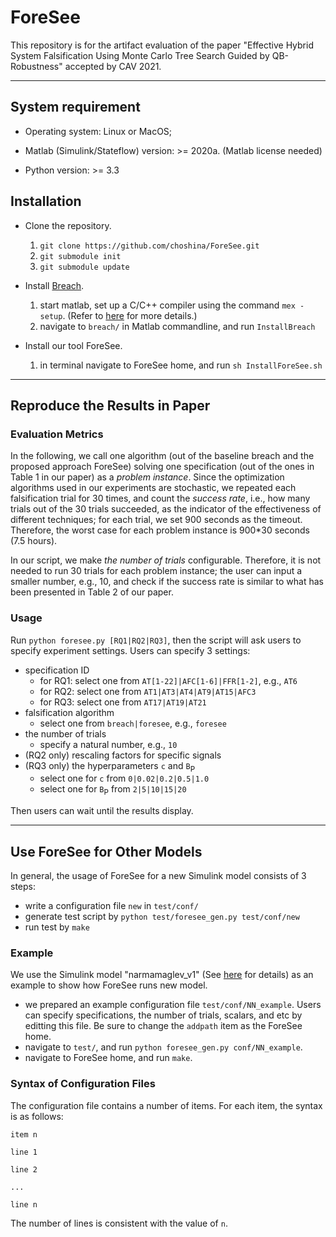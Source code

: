 # ForeSee

This repository is for the artifact evaluation of the paper "Effective Hybrid System Falsification Using Monte Carlo Tree Search Guided by QB-Robustness" accepted by CAV 2021.
***

## System requirement

- Operating system: Linux or MacOS;

- Matlab (Simulink/Stateflow) version: >= 2020a. (Matlab license needed)

- Python version: >= 3.3

## Installation

- Clone the repository.
  1. `git clone https://github.com/choshina/ForeSee.git`
  2. `git submodule init`
  3. `git submodule update`

- Install [Breach](https://github.com/decyphir/breach).
  1. start matlab, set up a C/C++ compiler using the command `mex -setup`. (Refer to [here](https://www.mathworks.com/help/matlab/matlab_external/changing-default-compiler.html) for more details.)
  2. navigate to `breach/` in Matlab commandline, and run `InstallBreach`

- Install our tool ForeSee.
  1. in terminal navigate to ForeSee home, and run `sh InstallForeSee.sh`

***
## Reproduce the Results in Paper
### Evaluation Metrics
In the following, we call one algorithm (out of the baseline breach and the proposed approach ForeSee) solving one specification (out of the ones in Table 1 in our paper) as a *problem instance*. Since the optimization algorithms used in our experiments are stochastic, we repeated each falsification trial for 30 times, and count the *success rate*, i.e., how many trials out of the 30 trials succeeded, as the indicator of the effectiveness of different techniques; for each trial, we set 900 seconds as the timeout. Therefore, the worst case for each problem instance is 900*30 seconds (7.5 hours). 

In our script, we make *the number of trials* configurable. Therefore, it is not needed to run 30 trials for each problem instance; the user can input a smaller number, e.g., 10, and check if the success rate is similar to what has been presented in Table 2 of our paper.

### Usage
Run `python foresee.py [RQ1|RQ2|RQ3]`, then the script will ask users to specify experiment settings.
Users can specify 3 settings:
- specification ID
  - for RQ1: select one from `AT[1-22]|AFC[1-6]|FFR[1-2]`, e.g., `AT6`
  - for RQ2: select one from `AT1|AT3|AT4|AT9|AT15|AFC3`
  - for RQ3: select one from `AT17|AT19|AT21`
- falsification algorithm
  - select one from `breach|foresee`, e.g., `foresee`
- the number of trials
  - specify a natural number, e.g., `10` 
- (RQ2 only) rescaling factors for specific signals
- (RQ3 only) the hyperparameters `c` and `B`<sub>P</sub>
  - select one for `c` from `0|0.02|0.2|0.5|1.0`
  - select one for `B`<sub>P</sub> from `2|5|10|15|20`

Then users can wait until the results display.

***
## Use ForeSee for Other Models
In general, the usage of ForeSee for a new Simulink model consists of 3 steps:
- write a configuration file `new` in `test/conf/`
- generate test script by `python test/foresee_gen.py test/conf/new`
- run test by `make`

### Example
We use the Simulink model "narmamaglev_v1" (See [here](https://www.mathworks.com/help/deeplearning/ug/design-narma-l2-neural-controller-in-simulink.html) for details) as an example to show how ForeSee runs new model.
- we prepared an example configuration file `test/conf/NN_example`. Users can specify specifications, the number of trials, scalars, and etc by editting this file. Be sure to change the `addpath` item as the ForeSee home.
- navigate to `test/`, and run `python foresee_gen.py conf/NN_example`.
- navigate to ForeSee home, and run `make`.

### Syntax of Configuration Files
The configuration file contains a number of items. 
For each item, the syntax is as follows:
 
 `item n`
 
  `line 1`
  
  `line 2`
  
  `...`
  
  `line n`
  
The number of lines is consistent with the value of `n`.
